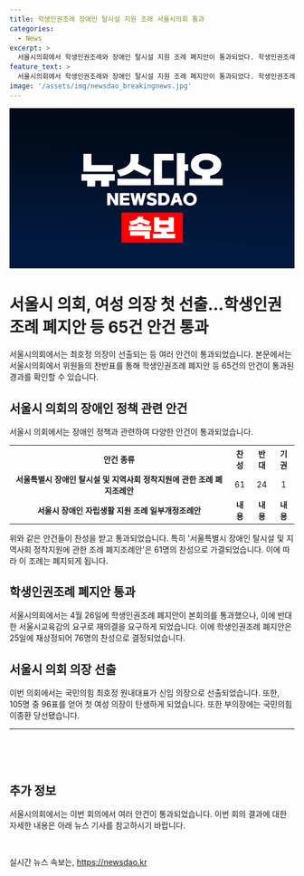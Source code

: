 ```yaml
---
title: 학생인권조례 장애인 탈시설 지원 조례 서울시의회 통과
categories:
  - News
excerpt: >
  서울시의회에서 학생인권조례와 장애인 탈시설 지원 조례 폐지안이 통과되었다. 학생인권조례는 동의를 얻어 재상정된 후 76명의 찬성으로 폐지되었으며, 장애인 탈시설 지원 폐지조례안뿐만 아니라 총 65건의 안건이 통과되었다. 이날 본회의에선 국민의힘이 최호정을 첫 여성 의장으로 선출하며 주목받았다. 서울시의회는 68년 만에 첫 여성 의장의 탄생을 기록했다.
feature_text: >
  서울시의회에서 학생인권조례와 장애인 탈시설 지원 조례 폐지안이 통과되었다. 학생인권조례는 동의를 얻어 재상정된 후 76명의 찬성으로 폐지되었으며, 장애인 탈시설 지원 폐지조례안뿐만 아니라 총 65건의 안건이 통과되었다. 이날 본회의에선 국민의힘이 최호정을 첫 여성 의장으로 선출하며 주목받았다. 서울시의회는 68년 만에 첫 여성 의장의 탄생을 기록했다.
image: '/assets/img/newsdao_breakingnews.jpg'
---
```


<p><img src="/assets/img/newsdao_breakingnews.jpg" alt="implanttips 속보" /></p>

<h1>서울시 의회, 여성 의장 첫 선출…학생인권조례 폐지안 등 65건 안건 통과</h1>

<p data-ke-size="size16">서울시의회에서는 최호정 의장이 선출되는 등 여러 안건이 통과되었습니다. 본문에서는 서울시의회에서 위원들의 찬반표를 통해 학생인권조례 폐지안 등 65건의 안건이 통과된 경과를 확인할 수 있습니다.</p>

<h2 data-ke-size="size26">서울시 의회의 장애인 정책 관련 안건</h2>

<p data-ke-size="size16">서울시 의회에서는 장애인 정책과 관련하여 다양한 안건이 통과되었습니다.</p>

<table>
  <tr>
    <th>안건 종류</th>
    <th>찬성</th>
    <th>반대</th>
    <th>기권</th>
  </tr>
  <tr>
    <td style="text-align: center; height: 17px;"><b>서울특별시 장애인 탈시설 및 지역사회 정착지원에 관한 조례 폐지조례안</b></td>
    <td style="text-align: center; height: 17px;">61</td>
    <td style="text-align: center; height: 17px;">24</td>
    <td style="text-align: center; height: 17px;">1</td>
  </tr>
  <tr>
    <td style="text-align: center; height: 17px;"><b>서울시 장애인 자립생활 지원 조례 일부개정조례안</b></td>
    <td style="text-align: center; height: 17px;"><b>내용</b></td>
    <td style="text-align: center; height: 17px;"><b>내용</b></td>
    <td style="text-align: center; height: 17px;"><b>내용</b></td>
  </tr>
</table>

<p data-ke-size="size16">위와 같은 안건들이 찬성을 받고 통과되었습니다. 특히 '서울특별시 장애인 탈시설 및 지역사회 정착지원에 관한 조례 폐지조례안'은 61명의 찬성으로 가결되었습니다. 이에 따라 이 조례는 폐지되게 됩니다.</p>

<h2 data-ke-size="size26">학생인권조례 폐지안 통과</h2>

<p data-ke-size="size16">서울시의회에서는 4월 26일에 학생인권조례 폐지안이 본회의를 통과했으나, 이에 반대한 서울시교육감의 요구로 재의결을 요구하게 되었습니다. 이에 학생인권조례 폐지안은 25일에 재상정되어 76명의 찬성으로 결정되었습니다.</p>

<h2 data-ke-size="size26">서울시 의회 의장 선출</h2>

<p data-ke-size="size16">이번 의회에서는 국민의힘 최호정 원내대표가 신임 의장으로 선출되었습니다. 또한, 105명 중 96표를 얻어 첫 여성 의장이 탄생하게 되었습니다. 또한 부의장에는 국민의힘 이종환 당선됐습니다.</p>

<hr>

<p data-ke-size="size16">&nbsp;</p>

<p data-ke-size="size16">&nbsp;</p>

<h2 data-ke-size="size26">추가 정보</h2>

<p data-ke-size="size16">서울시의회에서는 이번 회의에서 여러 안건이 통과되었습니다. 이번 회의 결과에 대한 자세한 내용은 아래 뉴스 기사를 참고하시기 바랍니다.</p>

<p data-ke-size="size16">&nbsp;</p>
실시간 뉴스 속보는, <a href="https://newsdao.kr" rel="dofollow">https://newsdao.kr</a>


